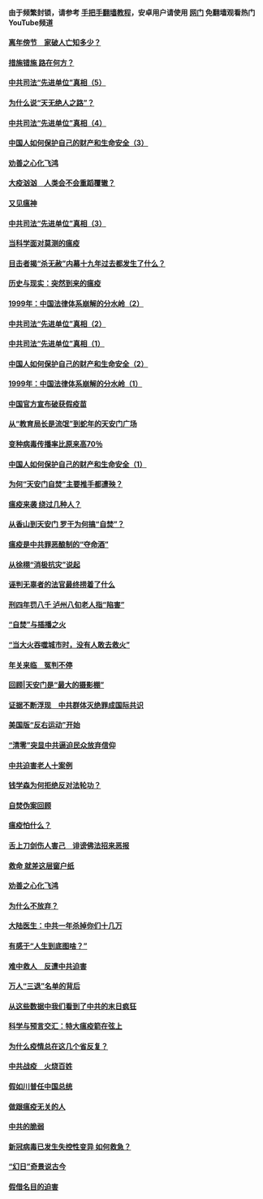 #### 由于频繁封锁，请参考 [手把手翻墙教程](https://github.com/gfw-breaker/guides/wiki/)，安卓用户请使用 [网门](https://github.com/gfw-breaker/nogfw/blob/master/dl.md?t=02132300) 免翻墙观看热门YouTube频道 

#### [离年傍节　家破人亡知多少？](../pages/19/420563.md?t=02132300) 

#### [措施错施  路在何方？](../pages/19/420076.md?t=02132300) 

#### [中共司法“先进单位”真相（5）](../pages/19/419453.md?t=02132300) 

#### [为什么说“天无绝人之路”？](../pages/19/419618.md?t=02132300) 

#### [中共司法“先进单位”真相（4）](../pages/19/419452.md?t=02132300) 

#### [中国人如何保护自己的财产和生命安全（3）](../pages/19/419405.md?t=02132300) 

#### [劝善之心化飞鸿](../pages/19/418758.md?t=02132300) 

#### [大疫汹汹　人类会不会重蹈覆辙？](../pages/19/419691.md?t=02132300) 

#### [又见瘟神](../pages/19/419225.md?t=02132300) 

#### [中共司法“先进单位”真相（3）](../pages/19/419451.md?t=02132300) 

#### [当科学面对莫测的瘟疫](../pages/19/419625.md?t=02132300) 

#### [目击者揭“杀无赦”内幕十九年过去都发生了什么？](../pages/19/419617.md?t=02132300) 

#### [历史与现实：突然到来的瘟疫](../pages/19/419619.md?t=02132300) 

#### [1999年：中国法律体系崩解的分水岭（2）](../pages/19/419455.md?t=02132300) 

#### [中共司法“先进单位”真相（2）](../pages/19/419450.md?t=02132300) 

#### [中共司法“先进单位”真相（1）](../pages/19/419449.md?t=02132300) 

#### [中国人如何保护自己的财产和生命安全（2）](../pages/19/419404.md?t=02132300) 

#### [1999年：中国法律体系崩解的分水岭（1）](../pages/19/419454.md?t=02132300) 

#### [中国官方宣布破获假疫苗](../pages/19/419504.md?t=02132300) 

#### [从“教育局长是流氓”到蛇年的天安门广场](../pages/19/419470.md?t=02132300) 

#### [变种病毒传播率比原来高70％](../pages/19/419456.md?t=02132300) 

#### [中国人如何保护自己的财产和生命安全（1）](../pages/19/419403.md?t=02132300) 

#### [为何“天安门自焚”主要推手都遭殃？](../pages/19/419348.md?t=02132300) 

#### [瘟疫来袭 绕过几种人？](../pages/19/419349.md?t=02132300) 

#### [从香山到天安门 罗干为何搞“自焚”？](../pages/19/419270.md?t=02132300) 

#### [瘟疫是中共罪恶酿制的“夺命酒”](../pages/19/419223.md?t=02132300) 

#### [从徐栩“消极抗灾”说起](../pages/19/419224.md?t=02132300) 

#### [诬判无辜者的法官最终捞着了什么](../pages/19/419268.md?t=02132300) 

#### [刑四年罚八千 泸州八旬老人指“陷害”](../pages/19/419232.md?t=02132300) 

#### [“自焚”与插播之火](../pages/19/419226.md?t=02132300) 

#### [“当大火吞噬城市时，没有人敢去救火”](../pages/19/419077.md?t=02132300) 

#### [年关来临　冤判不停](../pages/19/419093.md?t=02132300) 

#### [回顾|天安门是“最大的摄影棚”](../pages/19/380866.md?t=02132300) 

#### [证据不断浮现　中共群体灭绝罪成国际共识](../pages/19/419031.md?t=02132300) 

#### [美国版“反右运动”开始](../pages/19/419030.md?t=02132300) 

#### [“清零”突显中共逼迫民众放弃信仰](../pages/19/418995.md?t=02132300) 

#### [中共迫害老人十案例](../pages/19/418831.md?t=02132300) 

#### [钱学森为何拒绝反对法轮功？](../pages/19/418905.md?t=02132300) 

#### [自焚伪案回顾](../pages/19/418799.md?t=02132300) 

#### [瘟疫怕什么？](../pages/19/418800.md?t=02132300) 

#### [舌上刀剑伤人害己　诽谤佛法招来恶报](../pages/19/418731.md?t=02132300) 

#### [救命 就差这层窗户纸](../pages/19/418706.md?t=02132300) 

#### [劝善之心化飞鸿](../pages/19/416766.md?t=02132300) 

#### [为什么不放弃？](../pages/19/418691.md?t=02132300) 

#### [大陆医生：中共一年杀掉你们十几万](../pages/19/418670.md?t=02132300) 

#### [有感于“人生到底图啥？”](../pages/19/418624.md?t=02132300) 

#### [难中救人　反遭中共迫害](../pages/19/418414.md?t=02132300) 

#### [万人“三退”名单的背后](../pages/19/418505.md?t=02132300) 

#### [从这些数据中我们看到了中共的末日疯狂](../pages/19/418420.md?t=02132300) 

#### [科学与预言交汇：特大瘟疫箭在弦上](../pages/19/418266.md?t=02132300) 

#### [为什么疫情总在这几个省反复？](../pages/19/418219.md?t=02132300) 

#### [中共战疫　火烧百姓](../pages/19/418220.md?t=02132300) 

#### [假如川普任中国总统](../pages/19/418174.md?t=02132300) 

#### [做跟瘟疫无关的人](../pages/19/418171.md?t=02132300) 

#### [中共的脆弱](../pages/19/418196.md?t=02132300) 

#### [新冠病毒已发生失控性变异 如何救急？](../pages/19/418032.md?t=02132300) 

#### [“幻日”奇景说古今](../pages/19/418033.md?t=02132300) 

#### [假借名目的迫害](../pages/19/418055.md?t=02132300) 

